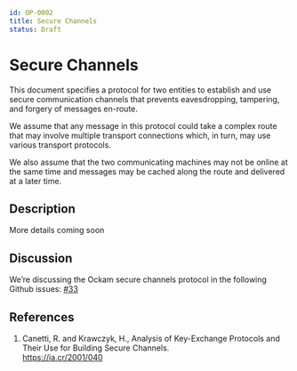 ```yaml
id: OP-0002
title: Secure Channels
status: Draft
```

# Secure Channels

This document specifies a protocol for two entities to establish and use
secure communication channels that prevents eavesdropping, tampering, and
forgery of messages en-route.

We assume that any message in this protocol could take a complex route that
may involve multiple transport connections which, in turn, may use various
transport protocols.

We also assume that the two communicating machines may not be online at the
same time and messages may be cached along the route and delivered at a
later time.

## Description

More details coming soon

## Discussion

We’re discussing the Ockam secure channels protocol in the following Github issues: [#33](https://github.com/ockam-network/proposals/issues/33)

## References

1. <span id="reference-1"></span>Canetti, R. and Krawczyk, H.,
Analysis of Key-Exchange Protocols and Their Use for Building Secure Channels. <br/>
https://ia.cr/2001/040
